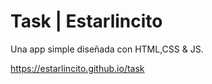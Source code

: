 # Task | Estarlincito
Una app simple diseñada con HTML,CSS & JS.


https://estarlincito.github.io/task
